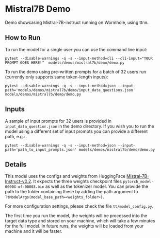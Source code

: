 # Mistral7B Demo

Demo showcasing Mistral-7B-instruct running on Wormhole, using ttnn.

## How to Run

To run the model for a single user you can use the command line input:

`pytest --disable-warnings -q -s --input-method=cli --cli-input="YOUR PROMPT GOES HERE!"  models/demos/mistral7b/demo/demo.py`

To run the demo using pre-written prompts for a batch of 32 users run (currently only supports same token-length inputs):

`pytest --disable-warnings -q -s --input-method=json --input-path='models/demos/mistral7b/demo/input_data_questions.json' models/demos/mistral7b/demo/demo.py`


## Inputs

A sample of input prompts for 32 users is provided in `input_data_question.json` in the demo directory. If you wish you to run the model using a different set of input prompts you can provide a different path, e.g.:

`pytest --disable-warnings -q -s --input-method=json --input-path='path_to_input_prompts.json' models/demos/mistral7b/demo/demo.py`


## Details

This model uses the configs and weights from HuggingFace [Mistral-7B-Instruct-v0.2](https://huggingface.co/mistralai/Mistral-7B-Instruct-v0.2).
It expects the three weights checkpoint files `pytorch_model-0000X-of-00003.bin` as well as the tokenizer model.
You can provide the path to the folder containing these by adding the path argument to `TtModelArgs(model_base_path=<weights_folder>)`.

For more configuration settings, please check the file `tt/model_config.py`.

The first time you run the model, the weights will be processed into the target data type and stored on your machine, which will take a few minutes for the full model. In future runs, the weights will be loaded from your machine and it will be faster.
